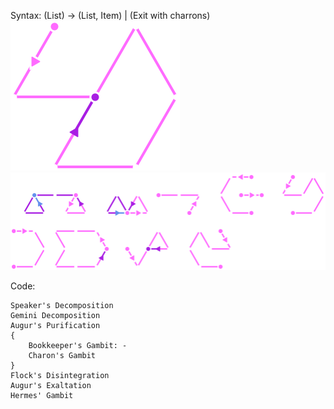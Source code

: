 Syntax:
(List) -> (List, Item) | (Exit with charrons)
![Pull Next Or Exit Pattern](../Images/Pull%20Next%20Or%20Exit%20Pattern.png)
![Pull Next or Exit Code](../Images/Pull%20Next%20or%20Exit%20Code.png)


Code:
```
Speaker's Decomposition
Gemini Decomposition
Augur's Purification
{
	Bookkeeper's Gambit: -
	Charon's Gambit
}
Flock's Disintegration
Augur's Exaltation
Hermes' Gambit
```